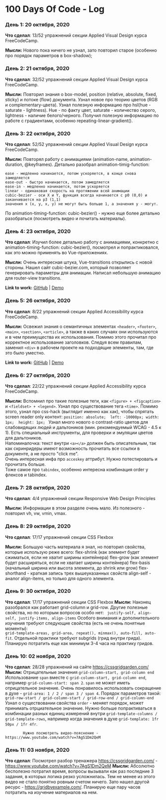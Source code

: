 # 100 Days Of Code - Log

### День 1:  20 октября, 2020

**Что сделал**: 13/52 упражнений секции Applied Visual Design курса FreeCodeCamp.

**Мысли:** Нового пока ничего не узнал, зато повторил старое (особенно про порядок параметров в box-shadow);

<!--**Link to work:** [Calculator App](http://www.example.com)-->

### День 2:  21 октября, 2020

**Что сделал**: 32/52 упражнений секции Applied Visual Design курса FreeCodeCamp.

**Мысли:** Повторил знания о box-model, position (relative, absolute, fixed, sticky) и потоке (flow) документа. 
Узнал новое про теорию цветов (RGB и complementary-цвета). Узнал полезную информацию про hsl(hue - saturate - lightness).
Hue - по факту цвет, saturate - количество серого, lightness - наличие белого/черного. Получил полезную информацию по работе с градиентами, особенно
repeating-linear-gradient().  

### День 3:  22 октября, 2020

**Что сделал**: 52/52 упражнений секции Applied Visual Design курса FreeCodeCamp.

**Мысли:** Повторял работу с анимациями (animation-name, animation-duration, @keyframes). Детально разобрал
animation-timig-function:

    ease - медленно начинается, потом ускоряется, в конце снова замедляется
    ease-out - быстро начинается, потом замедляется
    ease-in - медленно начинается, потом ускоряется
    linear - одинаковая скорость на протяжении всей анимации
    cubic-bezier - оси X и Y, функция всегда начинается с p0 (0,0) и заканчивается на p3 (1,1)
    значения x (x, y, x, y) не могут быть больше 1, а значения y - могут.

По animation-timing-function: cubic-bezier() - нужно еще более детально разобраться (посмотреть видео и почитать материалы).

### День 4:  23 октября, 2020

**Что сделал**: Изучил более детально работу с анимациями, конкретно с animation-timing-function: cubic-bezier(), посмотрел и 
попрактиковался, как это можно применять во Vue-приложениях.

**Мысли:** Очень интересная штука, Vue-transitions открылись с новой стороны. Нашел сайт cubic-bezier.com,
который позволяет генерировать параметры для анимации. Написал небольшую анимацию для router-view transitions.

**Link to work:** [GitHub](https://github.com/atogz/cubic-bezier-vue) |
                  [Demo](https://practical-mclean-59ebf8.netlify.app/)

### День 5:  26 октября, 2020

**Что сделал**: 8/22 упражнений секции Applied Accessibility курса FreeCodeCamp.

**Мысли:** Освежил знания о семантичных элементах `<header>`, `<footer>`, `<main>`, `<section>`, `<article>`, а также в каких
случаях они используются и в чем преимущества их использования. Помимо этого прочитал про
корректное использование заголовков. Следуя всем правилам, заменил `<div>` в рабочем проекте
на подходящие элементы, там, где это было уместно.

**Link to work:** [GitHub](https://github.com/atogz/coral-blog) |
                  [Demo](http://ru.dev13.coralorder.su/news/v2/)

### День 6:  27 октября, 2020

**Что сделал**: 22/22 упражнений секции Applied Accessibility курса FreeCodeCamp.

**Мысли:** Вспомнил про такие полезные теги, как `<figure> + <figcaption>` и `<fieldset> + <legend>`. Узнал про существование
            тега `<time>`. Помимо этого, узнал про css-hack (выглядит именно как хак), чтобы спрятать screen reader only контент:
            `position: absolute; 
             left: -10000px;
             width: 1px; 
             height: 1px;
             `
             Узнал много нового о contrast-ratio цветов для слабовидящих людей и дальтоников (мин. рекомендуемый WCAG - 4.5 к 1).
             Есть специальный инструменты, для проверки и эмуляции цветов для дальтоников.\
             Напоминалочка: текст внутри `<a></a>` должен быть описательным, так как скринридеры имеют возможность
             прочитать все ссылки в документе, а не просто "click me".\
             Очень интересная инфа про `acceskey` аттрибут. Нужно потестировать и прочитать больше.\
             Тоже самое про `tabindex`, особенно интересна комбинация order у флексов и tabindex.

### День 7:  28 октября, 2020

**Что сделал**: 4/4 упражнений секции Responsive Web Design Principles

**Мысли:** Информации в этом разделе очень мало. Из полезного - повторил vh, vw, vmin, vmax.

### День 8:  29 октября, 2020

**Что сделал**: 17/17 упражнений секции CSS Flexbox

**Мысли:** Большую часть материала я знал, но повторил свойства, которые использую
 реже всего: flex-shrink (как элемент будет сжиматься, если не хватит ширины контейнера)
             flex-grow (как элемент будет расширяться, если не хватает ширины контейнера)
             flex-basis (начальный ширина или высота элемента, до shrink или grow)
             flex-shorthand - краткая запись трех вышеуказанных свойств
             align-self - аналог align-items, но только для одного элемента.

### День 9:  30 октября, 2020

**Что сделал**: 17/17 упражнений секции CSS Flexbox
**Мысли:** Наконец разобрался как работает grid-column и grid-row. Другие полезные свойства, но
по которым вопросов особо нет: ` justify-self, align-self, justify-items, align-items`
Особого внимания и дополнительного изучения требуют следующие свойства (есть не очень понятные моменты):                                   
`grid-template-areas, grid-area, repeat(), minmax(), auto-fill, auto-fit`. Отдельной практики требуют subgrids (грид внутри грида).
Планирую потратить еще как минимум 3-4 часа на практику гридов.                                   
      
### День 10:  02 ноября, 2020

**Что сделал**: 28/28 упражнений на сайте https://cssgridgarden.com/
**Мысли:** Отрицательные значения `grid-column-start, grid-column end`
            Использование `span` вместе с `grid-column-start, grid-column end`, например `grid-column-start: span 2`.
            `span` не может иметь отрицательное значение.
            Очень понравилось использовать сокращение в духе - `grid-area: 1 / 2 / span 3 / span 4`. Порядок
            параметров такой: `grid-row-start / grid-column-start / grid-row-end / grid-column-end`
            Узнал о существовании свойства `order` - меняет порядок, может принимать отрциательное значение.
            Нужно больше попрактиваться в комбинации разных единиц измерений внутри `grid-template-columns / grid-template-rows`, 
            например когда значения в духе `grid-template: 1fr 50px / 1fr 4fr`.
            
            Нужно посмотреть видео-пояснение - https://www.youtube.com/watch?v=7AgS1Dm2QeM
 
### День 11:  03 ноября, 2020      
         
**Что сделал**: Посмотрел разбор тренажера https://cssgridgarden.com/ - https://www.youtube.com/watch?v=7AgS1Dm2QeM
**Мысли:** Абсолютно бесполезно потратил время, вопросы вызывали как раз последние 3 задания, в которых
логика резко усложнилась. Тем не менее из этого видео не стало понятно ровным счетом ничего. Зато
нашел другой ресурс - https://gridbyexample.com/. Планирую еще пару часов потратить на изучение материалов на нем.

